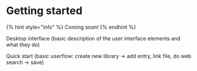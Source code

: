 # Getting started

{% hint style="info" %}
Coming soon!
{% endhint %}

Desktop interface \(basic description of the user interface elements and what they do\)

Quick start \(basic userflow: create new library -&gt; add entry, link file, do web search -&gt; save\)

